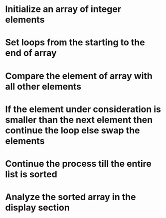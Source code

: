 # Initialize an array of integer elements
# Set loops from the starting to the end of array
# Compare the element of array with all other elements
# If the element under consideration is smaller than the next element then continue the loop else swap the elements
# Continue the process till the entire list is sorted
# Analyze the sorted array in the display section 
